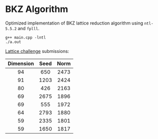 # BKZ Algorithm

Optimized implementation of BKZ lattice reduction algorithm using `ntl-5.5.2` and `fplll`.

```
g++ main.cpp -lntl
./a.out
```

[Lattice challenge](https://www.latticechallenge.org/svp-challenge/halloffame.php) submissions:

| Dimension | Seed | Norm |
|:---------:|:----:|:----:|
|     94    |  650 | 2473 |
|     91    | 1203 | 2424 |
|     80    |  426 | 2163 |
|     69    | 2675 | 1896 |
|     69    |  555 | 1972 |
|     64    | 2793 | 1880 |
|     59    | 2335 | 1801 |
|     59    | 1650 | 1817 |
